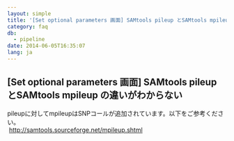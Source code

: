 ```yaml
---
layout: simple
title: '[Set optional parameters 画面] SAMtools pileup とSAMtools mpileup の違いがわからない'
category: faq
db:
  - pipeline
date: 2014-06-05T16:35:07
lang: ja
---
```


## [Set optional parameters 画面] SAMtools pileup とSAMtools mpileup の違いがわからない

pileupに対してmpileupはSNPコールが追加されています。以下をご参考ください。<br><a href="http://samtools.sourceforge.net/mpileup.shtml" rel="nofollow" style="text-decoration:underline;background-color:initial;font-weight:bold;padding-top:2px;padding-right:2px;padding-bottom:2px;padding-left:2px"><font color="#000000">http://samtools.sourceforge.net/mpileup.shtml</font></a>